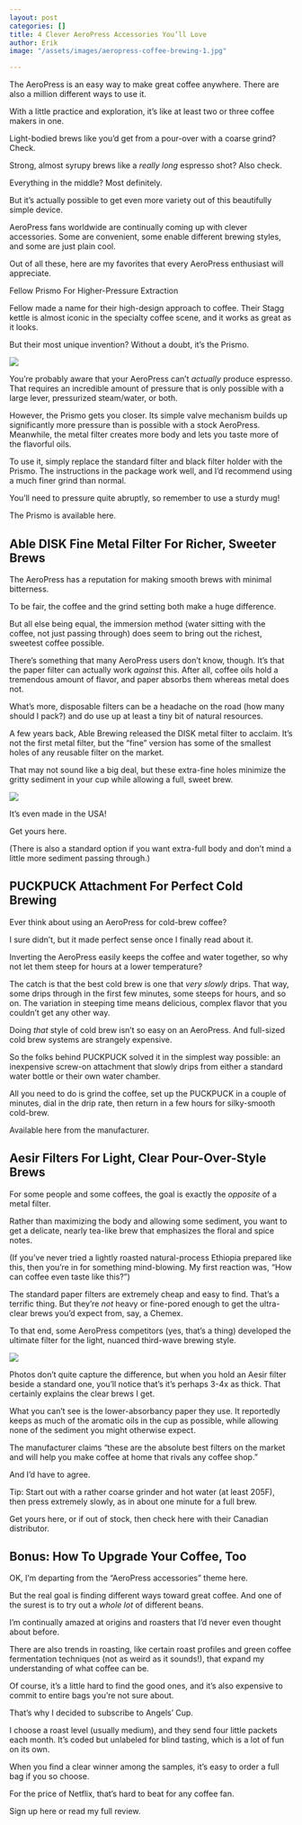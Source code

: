 ```yaml
---
layout: post
categories: []
title: 4 Clever AeroPress Accessories You’ll Love
author: Erik
image: "/assets/images/aeropress-coffee-brewing-1.jpg"

---
```

The AeroPress is an easy way to make great coffee anywhere. There are also a million different ways to use it.

With a little practice and exploration, it’s like at least two or three coffee makers in one.

Light-bodied brews like you’d get from a pour-over with a coarse grind? Check.

Strong, almost syrupy brews like a _really long_ espresso shot? Also check.

Everything in the middle? Most definitely.

But it’s actually possible to get even more variety out of this beautifully simple device.

AeroPress fans worldwide are continually coming up with clever accessories. Some are convenient, some enable different brewing styles, and some are just plain cool.

Out of all these, here are my favorites that every AeroPress enthusiast will appreciate.

Fellow Prismo For Higher-Pressure Extraction

Fellow made a name for their high-design approach to coffee. Their Stagg kettle is almost iconic in the specialty coffee scene, and it works as great as it looks.

But their most unique invention? Without a doubt, it’s the Prismo.

![](/assets/images/img_20200922_140951182-scaled.jpg)

You’re probably aware that your AeroPress can’t _actually_ produce espresso. That requires an incredible amount of pressure that is only possible with a large lever, pressurized steam/water, or both.

However, the Prismo gets you closer. Its simple valve mechanism builds up significantly more pressure than is possible with a stock AeroPress. Meanwhile, the metal filter creates more body and lets you taste more of the flavorful oils.

To use it, simply replace the standard filter and black filter holder with the Prismo. The instructions in the package work well, and I’d recommend using a much finer grind than normal.

You’ll need to pressure quite abruptly, so remember to use a sturdy mug!

The Prismo is available here.

## Able DISK Fine Metal Filter For Richer, Sweeter Brews

The AeroPress has a reputation for making smooth brews with minimal bitterness.

To be fair, the coffee and the grind setting both make a huge difference.

But all else being equal, the immersion method (water sitting with the coffee, not just passing through) does seem to bring out the richest, sweetest coffee possible.

There’s something that many AeroPress users don’t know, though. It’s that the paper filter can actually work _against_ this. After all, coffee oils hold a tremendous amount of flavor, and paper absorbs them whereas metal does not.

What’s more, disposable filters can be a headache on the road (how many should I pack?) and do use up at least a tiny bit of natural resources.

A few years back, Able Brewing released the DISK metal filter to acclaim. It’s not the first metal filter, but the “fine” version has some of the smallest holes of any reusable filter on the market.

That may not sound like a big deal, but these extra-fine holes minimize the gritty sediment in your cup while allowing a full, sweet brew.

![](/assets/images/img_20200922_140921655-scaled.jpg)

It’s even made in the USA!

Get yours here.

(There is also a standard option if you want extra-full body and don’t mind a little more sediment passing through.)

## PUCKPUCK Attachment For Perfect Cold Brewing

Ever think about using an AeroPress for cold-brew coffee?

I sure didn’t, but it made perfect sense once I finally read about it.

Inverting the AeroPress easily keeps the coffee and water together, so why not let them steep for hours at a lower temperature?

The catch is that the best cold brew is one that _very slowly_ drips. That way, some drips through in the first few minutes, some steeps for hours, and so on. The variation in steeping time means delicious, complex flavor that you couldn’t get any other way.

Doing _that_ style of cold brew isn’t so easy on an AeroPress. And full-sized cold brew systems are strangely expensive.

So the folks behind PUCKPUCK solved it in the simplest way possible: an inexpensive screw-on attachment that slowly drips from either a standard water bottle or their own water chamber.

All you need to do is grind the coffee, set up the PUCKPUCK in a couple of minutes, dial in the drip rate, then return in a few hours for silky-smooth cold-brew.

Available here from the manufacturer.

## Aesir Filters For Light, Clear Pour-Over-Style Brews

For some people and some coffees, the goal is exactly the _opposite_ of a metal filter.

Rather than maximizing the body and allowing some sediment, you want to get a delicate, nearly tea-like brew that emphasizes the floral and spice notes.

(If you’ve never tried a lightly roasted natural-process Ethiopia prepared like this, then you’re in for something mind-blowing. My first reaction was, “How can coffee even taste like this?”)

The standard paper filters are extremely cheap and easy to find. That’s a terrific thing. But they’re _not_ heavy or fine-pored enough to get the ultra-clear brews you’d expect from, say, a Chemex.

To that end, some AeroPress competitors (yes, that’s a thing) developed the ultimate filter for the light, nuanced third-wave brewing style.

![](/assets/images/aeropress-aesir-standard-filters-rotated.jpg)

Photos don’t quite capture the difference, but when you hold an Aesir filter beside a standard one, you’ll notice that’s it’s perhaps 3-4x as thick. That certainly explains the clear brews I get.

What you can’t see is the lower-absorbancy paper they use. It reportedly keeps as much of the aromatic oils in the cup as possible, while allowing none of the sediment you might otherwise expect.

The manufacturer claims “these are the absolute best filters on the market and will help you make coffee at home that rivals any coffee shop.”

And I’d have to agree.

Tip: Start out with a rather coarse grinder and hot water (at least 205F), then press extremely slowly, as in about one minute for a full brew.

Get yours here, or if out of stock, then check here with their Canadian distributor.

## Bonus: How To Upgrade Your Coffee, Too

OK, I’m departing from the “AeroPress accessories” theme here.

But the real goal is finding different ways toward great coffee. And one of the surest is to try out a _whole lot_ of different beans.

I’m continually amazed at origins and roasters that I’d never even thought about before.

There are also trends in roasting, like certain roast profiles and green coffee fermentation techniques (not as weird as it sounds!), that expand my understanding of what coffee can be.

Of course, it’s a little hard to find the good ones, and it’s also expensive to commit to entire bags you’re not sure about.

That’s why I decided to subscribe to Angels’ Cup.

I choose a roast level (usually medium), and they send four little packets each month. It’s coded but unlabeled for blind tasting, which is a lot of fun on its own.

When you find a clear winner among the samples, it’s easy to order a full bag if you so choose.

For the price of Netflix, that’s hard to beat for any coffee fan.

Sign up here or read my full review.